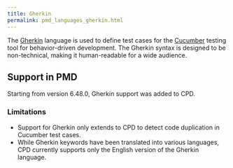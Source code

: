 ```yaml
---
title: Gherkin 
permalink: pmd_languages_gherkin.html
---
```


The [Gherkin](https://cucumber.io/docs/gherkin/) language is used to define test cases for the [Cucumber](https://cucumber.io/) testing tool for behavior-driven development. The Gherkin syntax is designed to be 
non-technical, making it human-readable for a wide audience.

## Support in PMD
Starting from version 6.48.0, Gherkin support was added to CPD.

### Limitations
- Support for Gherkin only extends to CPD to detect code duplication in Cucumber test cases. 
- While Gherkin keywords have been translated into various
languages, CPD currently supports only the English version of the Gherkin language.

